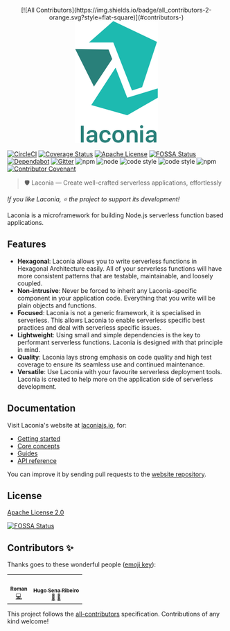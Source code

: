 <p align="center">
<!-- ALL-CONTRIBUTORS-BADGE:START - Do not remove or modify this section -->
[![All Contributors](https://img.shields.io/badge/all_contributors-2-orange.svg?style=flat-square)](#contributors-)
<!-- ALL-CONTRIBUTORS-BADGE:END -->
  <img alt="Laconia" src="docs/logo/2/png/2_vertical@0.5x.png">
</p>

[![CircleCI](https://circleci.com/gh/laconiajs/laconia/tree/master.svg?style=shield)](https://circleci.com/gh/laconiajs/laconia/tree/master)
[![Coverage Status](https://coveralls.io/repos/github/laconiajs/laconia/badge.svg?branch=master)](https://coveralls.io/github/laconiajs/laconia?branch=master)
[![Apache License](https://img.shields.io/badge/license-Apache-blue.svg)](LICENSE)
[![FOSSA Status](https://app.fossa.io/api/projects/git%2Bgithub.com%2Flaconiajs%2Flaconia.svg?type=shield)](https://app.fossa.io/projects/git%2Bgithub.com%2Flaconiajs%2Flaconia?ref=badge_shield)
[![Dependabot](https://img.shields.io/badge/Dependabot-enabled-brightgreen.svg?logo=dependabot)](https://app.dependabot.com/accounts/laconiajs/repos/113743358)
[![Gitter](https://badges.gitter.im/laconiajs/laconia.svg)](https://gitter.im/laconiajs/laconia?utm_source=badge&utm_medium=badge&utm_campaign=pr-badge)
![npm](https://img.shields.io/npm/v/@laconia/core.svg)
![node](https://img.shields.io/node/v/@laconia/core.svg)
![code style](https://img.shields.io/badge/code_style-standard-brightgreen.svg)
![code style](https://img.shields.io/badge/code_style-prettier-ff69b4.svg)
![npm](https://img.shields.io/npm/dm/@laconia/core.svg)
[![Contributor Covenant](https://img.shields.io/badge/Contributor%20Covenant-v1.4%20adopted-ff69b4.svg)](code-of-conduct.md)

> 🛡️ Laconia — Create well-crafted serverless applications, effortlessly

_If you like Laconia, ⭐ the project to support its development!_

Laconia is a microframework for building Node.js serverless function based
applications.

## Features

- **Hexagonal**: Laconia allows you to write serverless functions in Hexagonal
  Architecture easily. All of your serverless functions will have more
  consistent patterns that are testable, maintainable, and loosely coupled.
- **Non-intrusive**: Never be forced to inherit any Laconia-specific component
  in your application code. Everything that you write will be plain objects and
  functions.
- **Focused**: Laconia is not a generic framework, it is specialised in
  serverless. This allows Laconia to enable serverless specific best practices
  and deal with serverless specific issues.
- **Lightweight**: Using small and simple dependencies is the key to performant
  serverless functions. Laconia is designed with that principle in mind.
- **Quality**: Laconia lays strong emphasis on code quality and high test
  coverage to ensure its seamless use and continued maintenance.
- **Versatile**: Use Laconia with your favourite serverless deployment tools.
  Laconia is created to help more on the application side of serverless
  development.

## Documentation

Visit Laconia's website at [laconiajs.io](https://laconiajs.io/), for:

- [Getting started](https://laconiajs.io/docs/introduction/getting-started)
- [Core concepts](https://laconiajs.io/docs/introduction/core-concepts)
- [Guides](https://laconiajs.io/docs/guides/injecting-dependencies)
- [API reference](https://laconiajs.io/docs/api/intro)

You can improve it by sending pull requests to the
[website repository](https://github.com/laconiajs/website).

## License

[Apache License 2.0](LICENSE)

[![FOSSA Status](https://app.fossa.io/api/projects/git%2Bgithub.com%2Flaconiajs%2Flaconia.svg?type=large)](https://app.fossa.io/projects/git%2Bgithub.com%2Flaconiajs%2Flaconia?ref=badge_large)

## Contributors ✨

Thanks goes to these wonderful people ([emoji key](https://allcontributors.org/docs/en/emoji-key)):

<!-- ALL-CONTRIBUTORS-LIST:START - Do not remove or modify this section -->
<!-- prettier-ignore-start -->
<!-- markdownlint-disable -->
<table>
  <tr>
    <td align="center"><a href="https://www.ScaleLeap.com"><img src="https://avatars3.githubusercontent.com/u/491247?v=4" width="100px;" alt=""/><br /><sub><b>Roman</b></sub></a><br /><a href="https://github.com/laconiajs/laconia/commits?author=moltar" title="Code">💻</a></td>
    <td align="center"><a href="https://github.com/hugosenari"><img src="https://avatars2.githubusercontent.com/u/863299?v=4" width="100px;" alt=""/><br /><sub><b>Hugo Sena Ribeiro</b></sub></a><br /><a href="#design-hugosenari" title="Design">🎨</a> <a href="#maintenance-hugosenari" title="Maintenance">🚧</a></td>
  </tr>
</table>

<!-- markdownlint-enable -->
<!-- prettier-ignore-end -->
<!-- ALL-CONTRIBUTORS-LIST:END -->

This project follows the [all-contributors](https://github.com/all-contributors/all-contributors) specification. Contributions of any kind welcome!